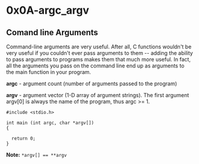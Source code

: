 # 0x0A-argc_argv

## Comand line Arguments
Command-line arguments are very useful. After all, C functions wouldn't be very useful if you couldn't ever pass arguments to them -- adding the ability to pass arguments to programs makes them that much more useful. In fact, all the arguments you pass on the command line end up as arguments to the main function in your program. 

**argc** - argument count (number of arguments passed to the program)

**argv** - argument vector (1-D array of argument strings). The first argument argv[0] is always the name of the program, thus argc >= 1.

```
#include <stdio.h>

int main (int argc, char *argv[])
{

  return 0;
}
```

**Note:** `*argv[] == **argv`

